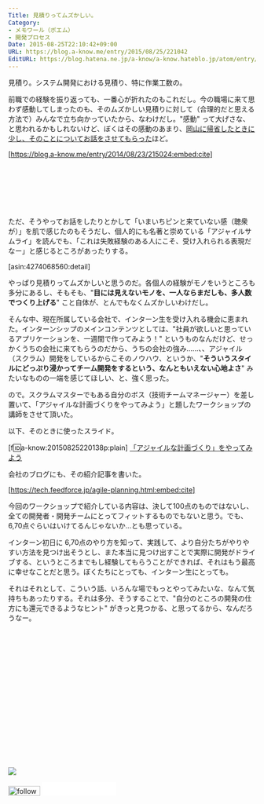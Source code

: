 ```yaml
---
Title: 見積りってムズかしい。
Category:
- メモワール（ポエム）
- 開発プロセス
Date: 2015-08-25T22:10:42+09:00
URL: https://blog.a-know.me/entry/2015/08/25/221042
EditURL: https://blog.hatena.ne.jp/a-know/a-know.hateblo.jp/atom/entry/6653458415119010935
---
```


見積り。システム開発における見積り、特に作業工数の。


前職での経験を振り返っても、一番心が折れたのもこれだし。今の職場に来て思わず感動してしまったのも、そのムズかしい見積りに対して（合理的だと思える方法で）みんなで立ち向かっていたから、なわけだし。"感動" って大げさな、と思われるかもしれないけど、ぼくはその感動のあまり、[岡山に帰省したときに少し、そのことについてお話をさせてもらった](https://blog.a-know.me/entry/2014/08/23/215024)ほど。




[https://blog.a-know.me/entry/2014/08/23/215024:embed:cite]




<!-- more -->


<script async src="//pagead2.googlesyndication.com/pagead/js/adsbygoogle.js"></script>
<!-- article-top -->
<ins class="adsbygoogle"
     style="display:inline-block;width:728px;height:90px"
     data-ad-client="ca-pub-3463034538369189"
     data-ad-slot="8367620130"></ins>
<script>
(adsbygoogle = window.adsbygoogle || []).push({});
</script>


ただ、そうやってお話をしたりとかして「いまいちピンと来ていない感（聴衆が）」を肌で感じたのもそうだし、個人的にも名著と崇めている「アジャイルサムライ」を読んでも、「これは失敗経験のある人にこそ、受け入れられる表現だなー」と感じるところがあったりする。




[asin:4274068560:detail]




やっぱり見積りってムズかしいと思うのだ。各個人の経験がモノをいうところも多分にあるし、そもそも、"**目には見えないモノを、一人ならまだしも、多人数でつくり上げる**" こと自体が、とんでもなくムズかしいわけだし。


そんな中、現在所属している会社で、インターン生を受け入れる機会に恵まれた。インターンシップのメインコンテンツとしては、"社員が欲しいと思っているアプリケーションを、一週間で作ってみよう！" というものなんだけど、せっかくうちの会社に来てもらうのだから、うちの会社の強み......、、アジャイル（スクラム）開発をしているからこそのノウハウ、というか、"**そういうスタイルにどっぷり浸かってチーム開発をするという、なんともいえない心地よさ**" みたいなものの一端を感じてほしい、と、強く思った。


ので。スクラムマスターでもある自分のボス（技術チームマネージャー）を差し置いて、「アジャイルな計画づくりをやってみよう」と題したワークショップの講師をさせて頂いた。

以下、そのときに使ったスライド。




[f:id:a-know:20150825220138p:plain]
[「アジャイルな計画づくり」をやってみよう](https://esa-pages.io/p/sharing/871/posts/197/08bd71d0897abd90911e-slides.html#/1)






会社のブログにも、その紹介記事を書いた。


[https://tech.feedforce.jp/agile-planning.html:embed:cite]






今回のワークショップで紹介している内容は、決して100点のものではないし、全ての開発者・開発チームにとってフィットするものでもないと思う。でも、6,70点ぐらいはいけてるんじゃないか...とも思っている。


インターン初日に 6,70点のやり方を知って、実践して、より自分たちがやりやすい方法を見つけ出そうとし、また本当に見つけ出すことで実際に開発がドライブする、というところまでもし経験してもらうことができれば、それはもう最高に幸せなことだと思う。ぼくたちにとっても、インターン生にとっても。


それはそれとして、こういう話、いろんな場でもっとやってみたいな、なんて気持ちもあったりする。それは多分、そうすることで、"自分のところの開発の仕方にも還元できるようなヒント" がきっと見つかる、と思ってるから、なんだろうなー。


<div>
<br>
<script async src="//pagead2.googlesyndication.com/pagead/js/adsbygoogle.js"></script>
<!-- article-bottom2 -->
<ins class="adsbygoogle"
     style="display:inline-block;width:300px;height:250px"
     data-ad-client="ca-pub-3463034538369189"
     data-ad-slot="5274552934"></ins>
<script>
(adsbygoogle = window.adsbygoogle || []).push({});
</script>

<a href="http://bit.ly/pixe-la" target='blank' rel="nofollow"><img src="https://cdn-ak.f.st-hatena.com/images/fotolife/a/a-know/20181026/20181026091953.png"></a>
<br>
</div>

<div>
<a href='http://cloud.feedly.com/#subscription%2Ffeed%2Fhttp%3A%2F%2Fblog.a-know.me%2Ffeed'  target='blank'><img id='feedlyFollow' src='//s3.feedly.com/img/follows/feedly-follow-rectangle-volume-small_2x.png' alt='follow us in feedly' width='65' height='20'></a>



<iframe src="//blog.hatena.ne.jp/a-know/a-know.hateblo.jp/subscribe/iframe" allowtransparency="true" frameborder="0" scrolling="no" width="150" height="28"></iframe>
</div>


<script src="https://moshi-moshi.moshimo.works/moshimoshi/a_know_blog/2015-08-25-221042?title=%E8%A6%8B%E7%A9%8D%E3%82%8A%E3%81%A3%E3%81%A6%E3%83%A0%E3%82%BA%E3%81%8B%E3%81%97%E3%81%84%E3%80%82"></script>
